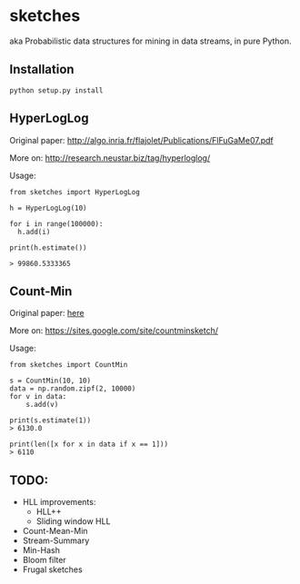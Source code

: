 sketches
========

aka Probabilistic data structures for mining in data streams, in pure Python.

Installation
------------
```
python setup.py install
```


HyperLogLog
-----------
Original paper: http://algo.inria.fr/flajolet/Publications/FlFuGaMe07.pdf

More on: http://research.neustar.biz/tag/hyperloglog/

Usage:
```
from sketches import HyperLogLog

h = HyperLogLog(10)

for i in range(100000):
  h.add(i)

print(h.estimate())

> 99860.5333365
```

Count-Min
-----------
Original paper: [here](https://7797b024-a-62cb3a1a-s-sites.googlegroups.com/site/countminsketch/cm-latin.pdf?attachauth=ANoY7cp6-21GfWiI_ZML2RI3KE6XBZkjF4IKIYot8slGRkcqklzZJMdxgEPo5gVJnEU5yQY2TQ4undOE7xdJMCWW_d0uHB6CUeNmukkGLZN8YB3aW7n_z4N17y5Av4Pr_rTg7EjLf6MUrULFANkSO19-fkaULT8bZy6iF1UIYZFXBdEpf7ojBmcpgwSnnSsY7bcSmMYFdLnhlhEjaC5JHpb-h9b_d5OBng%3D%3D&attredirects=0)

More on: https://sites.google.com/site/countminsketch/

Usage:
```
from sketches import CountMin

s = CountMin(10, 10)
data = np.random.zipf(2, 10000)
for v in data:
    s.add(v)

print(s.estimate(1))
> 6130.0

print(len([x for x in data if x == 1]))
> 6110
```

TODO:
----
- HLL improvements:
  - HLL++
  - Sliding window HLL
- Count-Mean-Min
- Stream-Summary
- Min-Hash
- Bloom filter
- Frugal sketches


